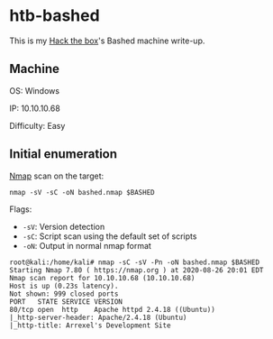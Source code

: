 # htb-bashed
This is my [Hack the box](https://www.hackthebox.eu/)'s Bashed machine write-up.

## Machine
OS: Windows

IP: 10.10.10.68

Difficulty: Easy

## Initial enumeration
[Nmap](https://github.com/nmap/nmap) scan on the target:

`nmap -sV -sC -oN bashed.nmap $BASHED`

Flags:
 - `-sV`: Version detection
 - `-sC`: Script scan using the default set of scripts
 - `-oN`: Output in normal nmap format

```
root@kali:/home/kali# nmap -sC -sV -Pn -oN bashed.nmap $BASHED
Starting Nmap 7.80 ( https://nmap.org ) at 2020-08-26 20:01 EDT
Nmap scan report for 10.10.10.68 (10.10.10.68)
Host is up (0.23s latency).
Not shown: 999 closed ports
PORT   STATE SERVICE VERSION
80/tcp open  http    Apache httpd 2.4.18 ((Ubuntu))
|_http-server-header: Apache/2.4.18 (Ubuntu)
|_http-title: Arrexel's Development Site
```
